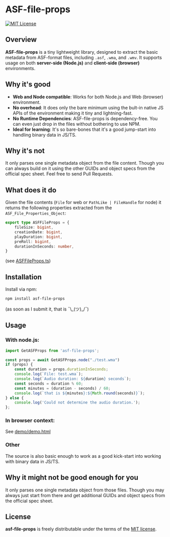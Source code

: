 # ASF-file-props

[![MIT License][license-image]][license-url]
## Overview
**ASF-file-props** is a tiny lightweight library, designed to extract the basic metadata from ASF-format files, including `.asf`, `.wma`, and `.wmv`. It supports usage on both **server-side (Node.js)** and **client-side (browser)** environments.
## Why it's good
- **Web and Node compatible**: Works for both Node.js and Web (browser) environment.
- **No overhead**: It does only the bare minimum using the bult-in native JS APIs of the environment making it tiny and lightning-fast.
- **No Runtime Dependencies**: ASF-file-props is dependency-free. You can even just drop in the files without bothering to use NPM.
- **Ideal for learning**: It's so bare-bones that it's a good jump-start into handling binary data in JS/TS.
## Why it's not
It only parses one single metadata object from the file content. Though you can always build on it using the other GUIDs and object specs from the official spec sheet. Feel free to send Pull Requests.
## What does it do
Given the file contents (`File` for web or `PathLike | FileHandle` for node) it returns the following properties extracted from the `ASF_File_Properties_Object`:
``` typescript
export type ASFFileProps = {
    fileSize: bigint,
    creationDate: bigint,
    playDuration: bigint,
    preRoll: bigint,
    durationInSeconds: number,
}
```
(see [ASFFileProps.ts](./src/ASFFileProps.ts))

## Installation
Install via npm:

```bash
npm install asf-file-props
```
(as soon as I submit it, that is ¯\\\_(ツ)\_/¯)

## Usage
### With node.js:

```typescript
import GetASFProps from 'asf-file-props';

const props = await GetASFProps.node("./test.wma")
if (props) {
    const duration = props.durationInSeconds;
    console.log(`File: test.wma`);
    console.log(`Audio duration: ${duration} seconds`);
    const seconds = duration % 60;
    const minutes = (duration - seconds) / 60;
    console.log(`that is ${minutes}:${Math.round(seconds)}`);
} else {
    console.log('Could not determine the audio duration.');
};
```

### In browser context:
See [demo/demo.html](./demo/demo.html)

### Other
The source is also basic enough to work as a good kick-start into working with binary data in JS/TS.

## Why it might not be good enough for you
It only parses one single metadata object from those files. Though you may always just start from there and get additional GUIDs and object specs from the official spec sheet.

## License
**asf-file-props** is freely distributable under the terms of the [MIT license][license-url].

[license-image]: https://img.shields.io/badge/license-MIT-blue.svg?style=flat
[license-url]: LICENSE